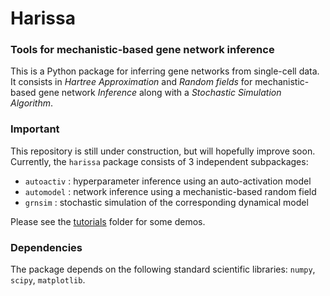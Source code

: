 # Harissa

### Tools for mechanistic-based gene network inference
This is a Python package for inferring gene networks from single-cell data.
It consists in *Hartree Approximation* and *Random fields* for mechanistic-based gene network *Inference* along with a *Stochastic Simulation Algorithm*.

### Important
This repository is still under construction, but will hopefully improve soon. Currently, the `harissa` package consists of 3 independent subpackages:

* `autoactiv` : hyperparameter inference using an auto-activation model
* `automodel` : network inference using a mechanistic-based random field
* `grnsim` : stochastic simulation of the corresponding dynamical model

Please see the [tutorials](https://github.com/ulysseherbach/harissa/tree/master/tutorials) folder for some demos.

### Dependencies
The package depends on the following standard scientific libraries: `numpy`, `scipy`, `matplotlib`.